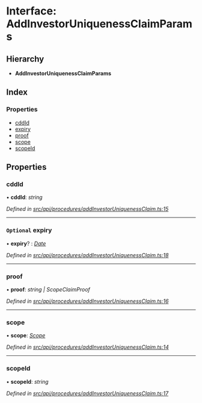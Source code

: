 # Interface: AddInvestorUniquenessClaimParams

## Hierarchy

* **AddInvestorUniquenessClaimParams**

## Index

### Properties

* [cddId](addinvestoruniquenessclaimparams.md#cddid)
* [expiry](addinvestoruniquenessclaimparams.md#optional-expiry)
* [proof](addinvestoruniquenessclaimparams.md#proof)
* [scope](addinvestoruniquenessclaimparams.md#scope)
* [scopeId](addinvestoruniquenessclaimparams.md#scopeid)

## Properties

###  cddId

• **cddId**: *string*

*Defined in [src/api/procedures/addInvestorUniquenessClaim.ts:15](https://github.com/PolymathNetwork/polymesh-sdk/blob/cfab557b/src/api/procedures/addInvestorUniquenessClaim.ts#L15)*

___

### `Optional` expiry

• **expiry**? : *[Date](../enums/transactionargumenttype.md#date)*

*Defined in [src/api/procedures/addInvestorUniquenessClaim.ts:18](https://github.com/PolymathNetwork/polymesh-sdk/blob/cfab557b/src/api/procedures/addInvestorUniquenessClaim.ts#L18)*

___

###  proof

• **proof**: *string | ScopeClaimProof*

*Defined in [src/api/procedures/addInvestorUniquenessClaim.ts:16](https://github.com/PolymathNetwork/polymesh-sdk/blob/cfab557b/src/api/procedures/addInvestorUniquenessClaim.ts#L16)*

___

###  scope

• **scope**: *[Scope](scope.md)*

*Defined in [src/api/procedures/addInvestorUniquenessClaim.ts:14](https://github.com/PolymathNetwork/polymesh-sdk/blob/cfab557b/src/api/procedures/addInvestorUniquenessClaim.ts#L14)*

___

###  scopeId

• **scopeId**: *string*

*Defined in [src/api/procedures/addInvestorUniquenessClaim.ts:17](https://github.com/PolymathNetwork/polymesh-sdk/blob/cfab557b/src/api/procedures/addInvestorUniquenessClaim.ts#L17)*
